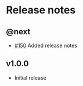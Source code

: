# Release notes

## @next

- [#150](https://github.com/Marvin-Brouwer/FluentSerializer/issues/150) Added release notes

## v1.0.0

- Initial release

